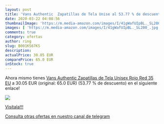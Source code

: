 ```yaml
---
layout: post
title: 'Vans Authentic  Zapatillas de Tela Unise al 53.77 % de descuento'
date: 2020-03-22 04:08:56
thumbnailImage: 'https://m.media-amazon.com/images/I/41gWafUIpBL._SL200_.jpg'
images: [ 'https://m.media-amazon.com/images/I/41gWafUIpBL._SL200_.jpg' ]
comments: true
category: ofertas
author: ring
slug: B001KS67KS
description:
actualPrice: 30.05 EUR
comparePrice: 65.0 EUR
inStock: true
---
```


Ahora mismo tienes [Vans Authentic  Zapatillas de Tela Unisex  Rojo  Red   35 EU](https://www.amazon.com/dp/B001KS67KS/?tag=redken08-20) a 30.05 EUR (original: 65.0 EUR) (53.77 %  de descuento) en el siguiente enlace!

[![](https://m.media-amazon.com/images/I/41gWafUIpBL._SL200_.jpg)](https://www.amazon.com/dp/B001KS67KS/?tag=redken08-20)

[Visítala!!!](https://www.amazon.com/dp/B001KS67KS/?tag=redken08-20)

[Consulta otras ofertas en nuestro canal de telegram](https://t.me/s/ofertas25)
